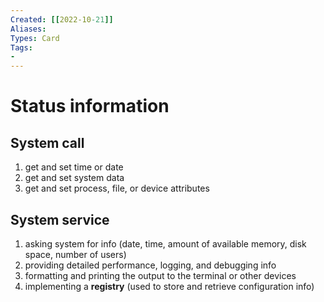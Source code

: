 ```yaml
---
Created: [[2022-10-21]]
Aliases: 
Types: Card
Tags: 
- 
---
```

# Status information
## System call
1. get and set time or date
2. get and set system data
3. get and set process, file, or device attributes
## System service
1. asking system for info (date, time, amount of available memory, disk space, number of users)
2. providing detailed performance, logging, and debugging info
3. formatting and printing the output to the terminal or other devices
4. implementing a **registry** (used to store and retrieve configuration info)